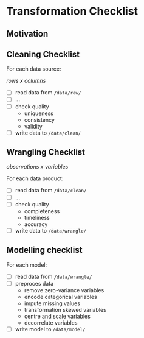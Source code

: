 # Transformation Checklist

## Motivation

## Cleaning Checklist

For each data source:

*rows x columns*

- [ ] read data from `/data/raw/`
- [ ] ...
- [ ] check quality
    - uniqueness
    - consistency
    - validity
- [ ] write data to `/data/clean/`

## Wrangling Checklist

*observations x variables*

For each data product:

- [ ] read data from `/data/clean/`
- [ ] ...
- [ ] check quality
    - completeness
    - timeliness
    - accuracy
- [ ] write data to `/data/wrangle/`

## Modelling checklist

For each model:

- [ ] read data from `/data/wrangle/`
- [ ] preproces data
    - remove zero-variance variables
    - encode categorical variables
    - impute missing values
    - transformation skewed variables
    - centre and scale variables
    - decorrelate variables
- [ ] write model to `/data/model/`
